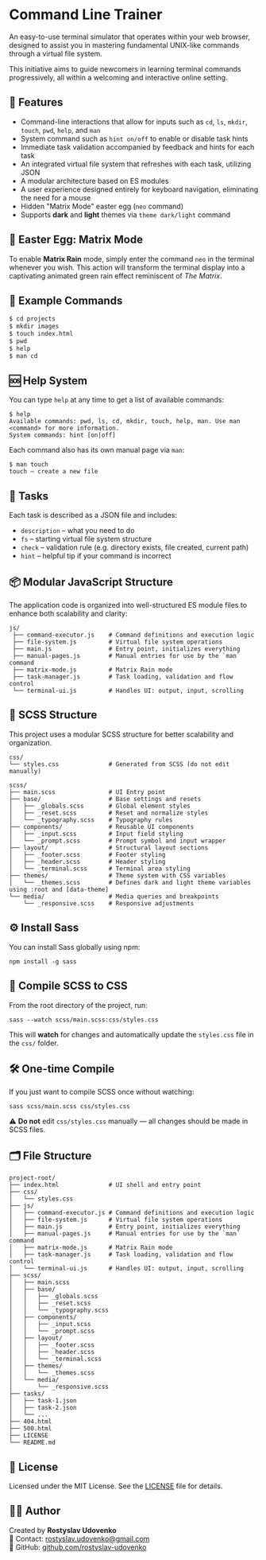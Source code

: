 # Сommand Line Trainer

An easy-to-use terminal simulator that operates within your web browser, designed to assist you in mastering fundamental UNIX-like commands through a virtual file system.

This initiative aims to guide newcomers in learning terminal commands progressively, all within a welcoming and interactive online setting.

## 🧠 Features

- Command-line interactions that allow for inputs such as `cd`, `ls`, `mkdir`, `touch`, `pwd`, `help`, and `man`
- System command such as `hint on/off` to enable or disable task hints
- Immediate task validation accompanied by feedback and hints for each task
- An integrated virtual file system that refreshes with each task, utilizing JSON
- A modular architecture based on ES modules
- A user experience designed entirely for keyboard navigation, eliminating the need for a mouse
- Hidden "Matrix Mode" easter egg (`neo` command)
- Supports **dark** and **light** themes via `theme dark/light` command

## 🥚 Easter Egg: Matrix Mode

To enable **Matrix Rain** mode, simply enter the command `neo` in the terminal whenever you wish. This action will transform the terminal display into a captivating animated green rain effect reminiscent of *The Matrix*. 

## 🔡 Example Commands

```bash
$ cd projects
$ mkdir images
$ touch index.html
$ pwd
$ help
$ man cd
```

## 🆘 Help System

You can type `help` at any time to get a list of available commands:

```
$ help
Available commands: pwd, ls, cd, mkdir, touch, help, man. Use man <command> for more information.
System commands: hint [on|off]
```

Each command also has its own manual page via `man`:

```
$ man touch
touch — create a new file
```

## 🧪 Tasks

Each task is described as a JSON file and includes:

- `description` – what you need to do
- `fs` – starting virtual file system structure
- `check` – validation rule (e.g. directory exists, file created, current path)
- `hint` – helpful tip if your command is incorrect

## 📦 Modular JavaScript Structure

The application code is organized into well-structured ES module files to enhance both scalability and clarity:
```
js/ 
 ├── command-executor.js    # Command definitions and execution logic 
 ├── file-system.js         # Virtual file system operations
 ├── main.js                # Entry point, initializes everything
 ├── manual-pages.js        # Manual entries for use by the `man` command
 ├── matrix-mode.js         # Matrix Rain mode
 ├── task-manager.js        # Task loading, validation and flow control
 └── terminal-ui.js         # Handles UI: output, input, scrolling
 ```

## 🎨 SCSS Structure

This project uses a modular SCSS structure for better scalability and organization.

```
css/
└── styles.css              # Generated from SCSS (do not edit manually)

scss/
├── main.scss               # UI Entry point
├── base/                   # Base settings and resets
│   ├── _globals.scss       # Global element styles
│   ├── _reset.scss         # Reset and normalize styles
│   └── _typography.scss    # Typography rules
├── components/             # Reusable UI components
│   ├── _input.scss         # Input field styling
│   └── _prompt.scss        # Prompt symbol and input wrapper
├── layout/                 # Structural layout sections
│   ├── _footer.scss        # Footer styling
│   ├── _header.scss        # Header styling
│   └── _terminal.scss      # Terminal area styling
├── themes/                 # Theme system with CSS variables
│   └── _themes.scss        # Defines dark and light theme variables using :root and [data-theme]
└── media/                  # Media queries and breakpoints
    └── _responsive.scss    # Responsive adjustments
```

## ⚙️ Install Sass

You can install Sass globally using npm:

```
npm install -g sass
```

## 🔁 Compile SCSS to CSS

From the root directory of the project, run:

```
sass --watch scss/main.scss:css/styles.css
```

This will **watch** for changes and automatically update the `styles.css` file in the `css/` folder.

## 🛠️ One-time Compile

If you just want to compile SCSS once without watching:

```
sass scss/main.scss css/styles.css
```

⚠️ **Do not** edit `css/styles.css` manually — all changes should be made in SCSS files.

## 🗂 File Structure

```
project-root/
├── index.html              # UI shell and entry point
├── css/
│   └── styles.css
├── js/
│   ├── command-executor.js # Command definitions and execution logic
│   ├── file-system.js      # Virtual file system operations
│   ├── main.js             # Entry point, initializes everything
│   ├── manual-pages.js     # Manual entries for use by the `man` command
│   ├── matrix-mode.js      # Matrix Rain mode
│   ├── task-manager.js     # Task loading, validation and flow control
│   └── terminal-ui.js      # Handles UI: output, input, scrolling
├── scss/
│   ├── main.scss
│   ├── base/
│   │   ├── _globals.scss
│   │   ├── _reset.scss
│   │   └── _typography.scss
│   ├── components/
│   │   ├── _input.scss
│   │   └── _prompt.scss
│   ├── layout/
│   │   ├── _footer.scss
│   │   ├── _header.scss
│   │   └── _terminal.scss
│   ├── themes/
│   │   └── _themes.scss
│   └── media/
│       └── _responsive.scss
├── tasks/
│   ├── task-1.json
│   ├── task-2.json
│   └── ...
├── 404.html
├── 500.html
├── LICENSE
└── README.md
```

## 📄 License

Licensed under the MIT License. See the [LICENSE](LICENSE) file for details.

## 👨‍💻 Author

Created by **Rostyslav Udovenko**  
📧 Contact: [rostyslav.udovenko@gmail.com](mailto:rostyslav.udovenko@gmail.com)  
🔗 GitHub: [github.com/rostyslav-udovenko](https://github.com/rostyslav-udovenko)